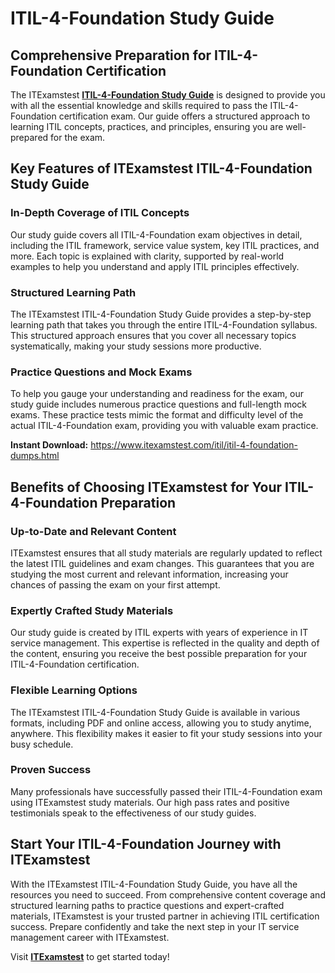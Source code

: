 <h1>ITIL-4-Foundation Study Guide</h1>

<h2>Comprehensive Preparation for ITIL-4-Foundation Certification</h2>
The ITExamstest <b><a href="https://www.itexamstest.com/itil/itil-4-foundation-dumps.html">ITIL-4-Foundation Study Guide</a></b>
 is designed to provide you with all the essential knowledge and skills required to pass the ITIL-4-Foundation certification exam. Our guide offers a structured approach to learning ITIL concepts, practices, and principles, ensuring you are well-prepared for the exam.

<h2>Key Features of ITExamstest ITIL-4-Foundation Study Guide</h2>

<h3>In-Depth Coverage of ITIL Concepts</h3>
Our study guide covers all ITIL-4-Foundation exam objectives in detail, including the ITIL framework, service value system, key ITIL practices, and more. Each topic is explained with clarity, supported by real-world examples to help you understand and apply ITIL principles effectively.

<h3>Structured Learning Path</h3>
The ITExamstest ITIL-4-Foundation Study Guide provides a step-by-step learning path that takes you through the entire ITIL-4-Foundation syllabus. This structured approach ensures that you cover all necessary topics systematically, making your study sessions more productive.

<h3>Practice Questions and Mock Exams</h3>
To help you gauge your understanding and readiness for the exam, our study guide includes numerous practice questions and full-length mock exams. These practice tests mimic the format and difficulty level of the actual ITIL-4-Foundation exam, providing you with valuable exam practice.



**Instant Download:** https://www.itexamstest.com/itil/itil-4-foundation-dumps.html


<h2>Benefits of Choosing ITExamstest for Your ITIL-4-Foundation Preparation</h2>

<h3>Up-to-Date and Relevant Content</h3>
ITExamstest ensures that all study materials are regularly updated to reflect the latest ITIL guidelines and exam changes. This guarantees that you are studying the most current and relevant information, increasing your chances of passing the exam on your first attempt.

<h3>Expertly Crafted Study Materials</h3>
Our study guide is created by ITIL experts with years of experience in IT service management. This expertise is reflected in the quality and depth of the content, ensuring you receive the best possible preparation for your ITIL-4-Foundation certification.

<h3>Flexible Learning Options</h3>
The ITExamstest ITIL-4-Foundation Study Guide is available in various formats, including PDF and online access, allowing you to study anytime, anywhere. This flexibility makes it easier to fit your study sessions into your busy schedule.

<h3>Proven Success</h3>
Many professionals have successfully passed their ITIL-4-Foundation exam using ITExamstest study materials. Our high pass rates and positive testimonials speak to the effectiveness of our study guides.

<h2>Start Your ITIL-4-Foundation Journey with ITExamstest</h2>
With the ITExamstest ITIL-4-Foundation Study Guide, you have all the resources you need to succeed. From comprehensive content coverage and structured learning paths to practice questions and expert-crafted materials, ITExamstest is your trusted partner in achieving ITIL certification success. Prepare confidently and take the next step in your IT service management career with ITExamstest.



Visit <b><a href="https://www.itexamstest.com/">ITExamstest</a></b> to get started today!
